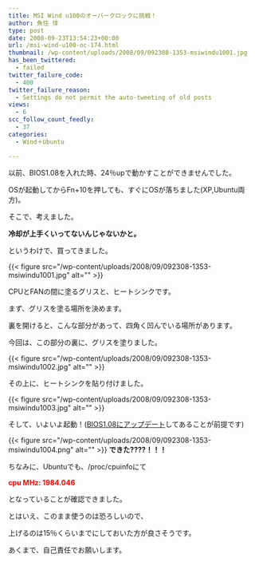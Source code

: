 ```yaml
---
title: MSI Wind u100のオーバークロックに挑戦！
author: 魚住 惇
type: post
date: 2008-09-23T13:54:23+00:00
url: /msi-wind-u100-oc-174.html
thumbnail: /wp-content/uploads/2008/09/092308-1353-msiwindu1001.jpg
has_been_twittered:
  - failed
twitter_failure_code:
  - 400
twitter_failure_reason:
  - Settings do not permit the auto-tweeting of old posts
views:
  - 6
scc_follow_count_feedly:
  - 37
categories:
  - Wind＋Ubuntu

---
```

以前、BIOS1.08を入れた時、24％upで動かすことができませんでした。

OSが起動してからFn+10を押しても、すぐにOSが落ちました(XP,Ubuntu両方)。

そこで、考えました。

**冷却が上手くいってないんじゃないかと。** 

というわけで、買ってきました。

<!--more-->

{{< figure src="/wp-content/uploads/2008/09/092308-1353-msiwindu1001.jpg" alt="" >}} 

CPUとFANの間に塗るグリスと、ヒートシンクです。

まず、グリスを塗る場所を決めます。

裏を開けると、こんな部分があって、四角く凹んでいる場所があります。

今回は、この部分の裏に、グリスを塗りました。

{{< figure src="/wp-content/uploads/2008/09/092308-1353-msiwindu1002.jpg" alt="" >}} 

その上に、ヒートシンクを貼り付けました。

{{< figure src="/wp-content/uploads/2008/09/092308-1353-msiwindu1003.jpg" alt="" >}} 

そして、いよいよ起動！(<a rel="nofollow" href="http://jun3010.me/?p=165">BIOS1.08にアップデート</a>してあることが前提です)

{{< figure src="/wp-content/uploads/2008/09/092308-1353-msiwindu1004.png" alt="" >}} **できた????！！！**

ちなみに、Ubuntuでも、/proc/cpuinfoにて

<span style="color: red;"><b>cpu MHz: 1984.046 </b></span>

となっていることが確認できました。

とはいえ、このまま使うのは恐ろしいので、

上げるのは15％くらいまでにしておいた方が良さそうです。

あくまで、自己責任でお願いします。